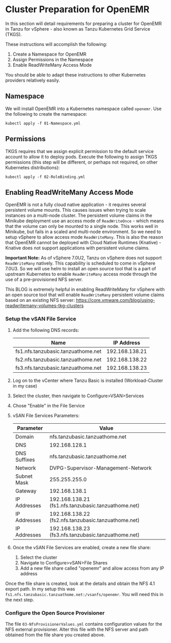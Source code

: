# Cluster Preparation for OpenEMR

In this section will detail requirements for preparing a cluster for OpenEMR in Tanzu for vSphere - also known as Tanzu Kubernetes Grid Service (TKGS).

These instructions will accomplish the following:

1. Create a Namespace for OpenEMR
1. Assign Permissions in the Namespace
1. Enable ReadWriteMany Access Mode

You should be able to adapt these instructions to other Kubernetes providers relatively easily.

## Namespace

We will install OpenEMR into a Kubernetes namespace called `openemr`. Use the following to create the namespace:

```shell
kubectl apply -f 01-Namespace.yml
```

## Permissions

TKGS requires that we assign explicit permission to the default service account to allow it to deploy pods. Execute the
following to assign TKGS permissions (this step will be different, or perhaps not required, on other Kubernetes distributions):

```shell
kubectl apply -f 02-RoleBinding.yml
```

## Enabling ReadWriteMany Access Mode

OpenEMR is not a fully cloud native application - it requires several persistent volume mounts. This causes issues when trying
to scale instances on a multi-node cluster. The persistent volume claims in the Minikube deployment use an access mode
of `ReadWriteOnce` - which means that the volume can only be mounted to a single node. This works well in Minikube,
but fails in a scaled and multi-node environment. So we need to setup vSphere to allow access mode `ReadWriteMany`.
This is also the reason that OpenEMR cannot be deployed with Cloud Native Runtimes (Knative) - Knative does not support
applications with persistent volume claims.

**Important Note:** As of vSphere 7.0U2, Tanzu on vSphere does not support `ReadWriteMany` natively. This capability is
scheduled to come in vSphere 7.0U3. So we will use helm to install an open source tool that is a part of upstream
Kubernetes to enable `ReadWriteMany` access mode through the use of a pre-provisioned NFS server.

This BLOG is extremely helpful in enabling ReadWriteMany for vSphere with an open source tool that will enable
`ReadWriteMany` persistent volume claims based on an existing NFS server:
https://core.vmware.com/blog/using-readwritemany-volumes-tkg-clusters

### Setup the vSAN File Service

1. Add the following DNS records:

   | Name                               | IP Address     |
   |------------------------------------|----------------|
   | fs1.nfs.tanzubasic.tanzuathome.net | 192.168.138.21 |
   | fs2.nfs.tanzubasic.tanzuathome.net | 192.168.138.22 |
   | fs3.nfs.tanzubasic.tanzuathome.net | 192.168.138.23 |


1. Log on to the vCenter where Tanzu Basic is installed (Workload-Cluster in my case)
1. Select the cluster, then navigate to Configure>VSAN>Services
1. Chose "Enable" in the File Service
1. vSAN File Services Parameters:

   | Parameter    | Value                                               |
   |--------------|-----------------------------------------------------|
   | Domain       | nfs.tanzubasic.tanzuathome.net                      |
   | DNS          | 192.168.128.1                                       |
   | DNS Suffixes | nfs.tanzubasic.tanzuathome.net                      |
   | Network      | DVPG-Supervisor-Management-Network                  |
   | Subnet Mask  | 255.255.255.0                                       |
   | Gateway      | 192.168.138.1                                       |
   | IP Addresses | 192.168.138.21 (fs1.nfs.tanzubasic.tanzuathome.net) |
   | IP Addresses | 192.168.138.22 (fs2.nfs.tanzubasic.tanzuathome.net) |
   | IP Addresses | 192.168.138.23 (fs3.nfs.tanzubasic.tanzuathome.net) |

1. Once the vSAN File Services are enabled, create a new file share:
   1. Select the cluster
   1. Navigate to Configure>vSAN>File Shares
   1. Add a new file share called "openemr" and allow access from any IP address

Once the file share is created, look at the details and obtain the NFS 4.1 export path.
In my setup this was `fs1.nfs.tanzubasic.tanzuathome.net:/vsanfs/openemr`. You will need this in 
the next step.

### Configure the Open Source Provisioner

The file `03-NfsProvisionerValues.yml` contains configuration values for the NFS external provisioner. Alter this
file with the NFS server and path obtained from the file share you created above.
